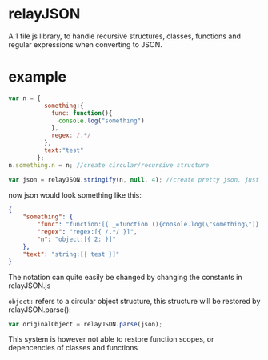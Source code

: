 # relayJSON
A 1 file js library, to handle recursive structures, classes, functions and regular expressions when converting to JSON.

# example
```js
var n = {
          something:{
            func: function(){
              console.log("something")
            }, 
            regex: /.*/
          }, 
          text:"test"
        };
n.something.n = n; //create circular/recursive structure

var json = relayJSON.stringify(n, null, 4); //create pretty json, just as you would do with normal JSON
```

now json would look something like this:
```json
{
    "something": {
        "func": "function:[{ _=function (){console.log(\"something\")} }]",
        "regex": "regex:[{ /.*/ }]",
        "n": "object:[{ 2: }]"
    },
    "text": "string:[{ test }]"
}
```
The notation can quite easily be changed by changing the constants in relayJSON.js

`object:` refers to a circular object structure, this structure will be restored by relayJSON.parse():

```js
var originalObject = relayJSON.parse(json);
```

This system is however not able to restore function scopes, or depencencies of classes and functions
